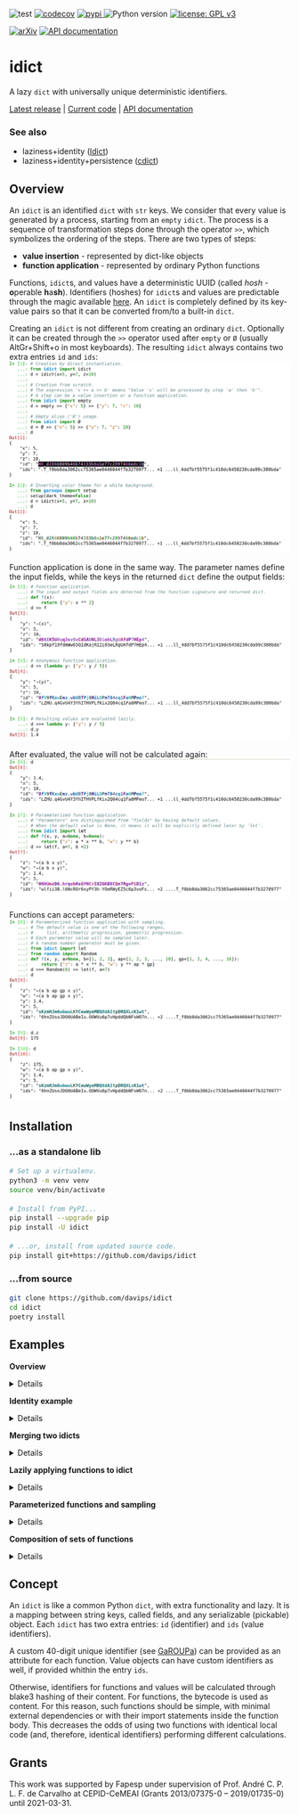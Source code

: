 ![test](https://github.com/davips/idict/workflows/test/badge.svg)
[![codecov](https://codecov.io/gh/davips/idict/branch/main/graph/badge.svg)](https://codecov.io/gh/davips/idict)
<a href="https://pypi.org/project/idict">
<img src="https://img.shields.io/pypi/v/idict.svg?label=release&color=blue&style=flat-square" alt="pypi">
</a>
![Python version](https://img.shields.io/badge/python-3.8%20%7C%203.9-blue.svg)
[![license: GPL v3](https://img.shields.io/badge/License-GPLv3-blue.svg)](https://www.gnu.org/licenses/gpl-3.0)

<!--- [![DOI](https://zenodo.org/badge/DOI/10.5281/zenodo.5501845.svg)](https://doi.org/10.5281/zenodo.5501845) --->
[![arXiv](https://img.shields.io/badge/arXiv-2109.06028-b31b1b.svg?style=flat-square)](https://arxiv.org/abs/2109.06028)
[![API documentation](https://img.shields.io/badge/doc-API%20%28auto%29-a0a0a0.svg)](https://davips.github.io/idict)

# idict

A lazy `dict` with universally unique deterministic identifiers.

[Latest release](https://pypi.org/project/idict) |
[Current code](https://github.com/davips/idict) |
[API documentation](https://davips.github.io/idict)

### See also

* laziness+identity ([ldict](https://pypi.org/project/ldict))
* laziness+identity+persistence ([cdict](https://pypi.org/project/cdict))

## Overview

An `idict` is an identified `dict` with `str` keys.
We consider that every value is generated by a process, starting from an `empty` `idict`. The process is a sequence of
transformation steps done through the operator `>>`, which symbolizes the ordering of the steps.
There are two types of steps:

* **value insertion** - represented by dict-like objects
* **function application** - represented by ordinary Python functions

Functions, `idict`s, and values have a deterministic UUID
(called _hosh_ - **o**perable **h**a**sh**). 
Identifiers (hoshes) for `idict`s and values are predictable through the
magic available [here](https://pypi.org/project/garoupa).
An `idict` is completely defined by its key-value pairs so that
it can be converted from/to a built-in `dict`.

Creating an `idict` is not different from creating an ordinary `dict`. Optionally it can be created through the `>>` operator
used after `empty` or `Ø` (usually AltGr+Shift+o in most keyboards).
The resulting `idict` always contains two extra entries `id` and `ids`:
![img.png](https://raw.githubusercontent.com/davips/idict/main/examples/img.png)

Function application is done in the same way. The parameter names define the input fields, while the keys in the
returned `dict` define the output fields:
![img_1.png](https://raw.githubusercontent.com/davips/idict/main/examples/img_1.png)

After evaluated, the value will not be calculated again:
![img_2.png](https://raw.githubusercontent.com/davips/idict/main/examples/img_2.png)

Functions can accept parameters:
![img_3.png](https://raw.githubusercontent.com/davips/idict/main/examples/img_3.png)


## Installation
### ...as a standalone lib
```bash
# Set up a virtualenv. 
python3 -m venv venv
source venv/bin/activate

# Install from PyPI...
pip install --upgrade pip
pip install -U idict

# ...or, install from updated source code.
pip install git+https://github.com/davips/idict
```

### ...from source
```bash
git clone https://github.com/davips/idict
cd idict
poetry install
```

## Examples

**Overview**
<details>
<p>

```python3

# Creation by direct instantiation.
from idict import idict

d = idict(x=5, y=7, z=10)

# Creation from scratch.
# The expression 'v >> a >> b' means "Value 'v' will be processed by step 'a' then 'b'".
# A step can be a value insertion or a function application.
from idict import empty

d = empty >> {"x": 5} >> {"y": 7, "z": 10}

# Empty alias ('Ø') usage.
from idict import Ø

d = Ø >> {"x": 5} >> {"y": 7, "z": 10}
print(d)
"""
{
    "x": 5,
    "y": 7,
    "z": 10,
    "id": "H8_d2866809b46b74333b8a1e77c2897466edc1b",
    "ids": {
        "x": ".T_f0bb8da3062cc75365ae0446044f7b3270977",
        "y": "mX_dc5a686049ceb1caf8778e34d26f5fd4cc8c8",
        "z": "ll_4dd7bf5575f1c410dc6458230cda99c380bda"
    }
}
"""
```

```python3


# Inverting color theme for a white background.
from garoupa import setup

setup(dark_theme=False)
d = idict(x=5, y=7, z=10)
print(d)


"""
{
    "x": 5,
    "y": 7,
    "z": 10,
    "id": "H8_d2866809b46b74333b8a1e77c2897466edc1b",
    "ids": {
        "x": ".T_f0bb8da3062cc75365ae0446044f7b3270977",
        "y": "mX_dc5a686049ceb1caf8778e34d26f5fd4cc8c8",
        "z": "ll_4dd7bf5575f1c410dc6458230cda99c380bda"
    }
}
"""
```

```python3


# Function application.
# The input and output fields are detected from the function signature and returned dict.
def f(x):
    return {"y": x ** 2}


d2 = d >> f
print(d2)
"""
{
    "y": "→(x)",
    "x": 5,
    "z": 10,
    "id": "d6tEK5U0qq3sv0aCdSADNL3DiohLRgUAfdP7HEp4",
    "ids": {
        "y": "S8kpf19fdmWw65QIdKajRI2i03eLRgUAfdP7HEp4",
        "x": ".T_f0bb8da3062cc75365ae0446044f7b3270977",
        "z": "ll_4dd7bf5575f1c410dc6458230cda99c380bda"
    }
}
"""
```

```python3


# Anonymous function application.
d2 = d >> (lambda y: {"y": y / 5})
print(d)
"""
{
    "x": 5,
    "y": 7,
    "z": 10,
    "id": "H8_d2866809b46b74333b8a1e77c2897466edc1b",
    "ids": {
        "x": ".T_f0bb8da3062cc75365ae0446044f7b3270977",
        "y": "mX_dc5a686049ceb1caf8778e34d26f5fd4cc8c8",
        "z": "ll_4dd7bf5575f1c410dc6458230cda99c380bda"
    }
}
"""
```

```python3


# Resulting values are evaluated lazily.
d >>= lambda y: {"y": y / 5}
print(d.y)
"""
1.4
"""
```

```python3


print(d)
"""
{
    "y": 1.4,
    "x": 5,
    "z": 10,
    "id": "OfV9fKxwEnz.wbUBTPj8HiLDPnT04cq1Fa6MPeo7",
    "ids": {
        "y": "LZHU.q4GvU4Y3YhITHVPLfKix2Q04cq1Fa6MPeo7",
        "x": ".T_f0bb8da3062cc75365ae0446044f7b3270977",
        "z": "ll_4dd7bf5575f1c410dc6458230cda99c380bda"
    }
}
"""
```

```python3


# Parameterized function application.
# "Parameters" are distinguished from "fields" by having default values.
# When the default value is None, it means it will be explicitly defined later by 'let'.
from idict import let


def f(x, y, a=None, b=None):
    return {"z": a * x ** b, "w": y ** b}


d2 = d >> let(f, a=7, b=2)
print(d2)
"""
{
    "z": "→(a b x y)",
    "w": "→(a b x y)",
    "y": 1.4,
    "x": 5,
    "id": "0NVUmzD6.hrqvbHxGYHCrI8ZGKBXCQn7RgvPiD1z",
    "ids": {
        "z": "wlfii3B.l6NcROr6syPY3h-YOeRWyEZ5c6p3voFs",
        "w": "ofEb.nRSYsUsgAnnyp4KYFovZaUOV6000sv....-",
        "y": "LZHU.q4GvU4Y3YhITHVPLfKix2Q04cq1Fa6MPeo7",
        "x": ".T_f0bb8da3062cc75365ae0446044f7b3270977"
    }
}
"""
```

```python3


# Parameterized function application with sampling.
# The default value is one of the following ranges, 
#     list, arithmetic progression, geometric progression.
# Each parameter value will be sampled later.
# A random number generator must be given.
from idict import let
from random import Random


def f(x, y, a=None, b=[1, 2, 3], ap=[1, 2, 3, ..., 10], gp=[1, 2, 4, ..., 16]):
    return {"z": a * x ** b, "w": y ** ap * gp}


d2 = d >> Random(0) >> let(f, a=7)
print(d2)
"""
{
    "z": "→(a b ap gp x y)",
    "w": "→(a b ap gp x y)",
    "y": 1.4,
    "x": 5,
    "id": "sKzmHJm6wbwwLKYCewWyeMBQ8dAItpDRQXLcK1wt",
    "ids": {
        "z": "6hnZUsoJDO0UABeIu.OOWVu6p7vHpddQbNFsWO7n",
        "w": "ofEb.nRSYsUsgAnnyp4KYFovZaUOV6000sv....-",
        "y": "LZHU.q4GvU4Y3YhITHVPLfKix2Q04cq1Fa6MPeo7",
        "x": ".T_f0bb8da3062cc75365ae0446044f7b3270977"
    }
}
"""
```

```python3

print(d2.z)
"""
175
"""
```

```python3

print(d2)
"""
{
    "z": 175,
    "w": "→(a b ap gp x y)",
    "y": 1.4,
    "x": 5,
    "id": "sKzmHJm6wbwwLKYCewWyeMBQ8dAItpDRQXLcK1wt",
    "ids": {
        "z": "6hnZUsoJDO0UABeIu.OOWVu6p7vHpddQbNFsWO7n",
        "w": "ofEb.nRSYsUsgAnnyp4KYFovZaUOV6000sv....-",
        "y": "LZHU.q4GvU4Y3YhITHVPLfKix2Q04cq1Fa6MPeo7",
        "x": ".T_f0bb8da3062cc75365ae0446044f7b3270977"
    }
}
"""
```


</p>
</details>

**Identity example**
<details>
<p>

```python3
from idict import idict

a = idict(x=3)
print(a)
"""
{
    "x": 3,
    "id": "WB_e55a47230d67db81bcc1aecde8f1b950282cd",
    "ids": {
        "x": "WB_e55a47230d67db81bcc1aecde8f1b950282cd"
    }
}
"""
```

```python3

b = idict(y=5)
print(b)
"""
{
    "y": 5,
    "id": "0U_e2a86ff72e226d5365aea336044f7b4270977",
    "ids": {
        "y": "0U_e2a86ff72e226d5365aea336044f7b4270977"
    }
}
"""
```

```python3

print(a >> b)
"""
{
    "x": 3,
    "y": 5,
    "id": "Xt_a63010fa2b5b4c671270fbe8ec313568a8b35",
    "ids": {
        "x": "WB_e55a47230d67db81bcc1aecde8f1b950282cd",
        "y": "0U_e2a86ff72e226d5365aea336044f7b4270977"
    }
}
"""
```


</p>
</details>

**Merging two idicts**
<details>
<p>

```python3
from idict import idict

a = idict(x=3)
print(a)
"""
{
    "x": 3,
    "id": "WB_e55a47230d67db81bcc1aecde8f1b950282cd",
    "ids": {
        "x": "WB_e55a47230d67db81bcc1aecde8f1b950282cd"
    }
}
"""
```

```python3

b = idict(y=5)
print(b)
"""
{
    "y": 5,
    "id": "0U_e2a86ff72e226d5365aea336044f7b4270977",
    "ids": {
        "y": "0U_e2a86ff72e226d5365aea336044f7b4270977"
    }
}
"""
```

```python3

print(a >> b)
"""
{
    "x": 3,
    "y": 5,
    "id": "Xt_a63010fa2b5b4c671270fbe8ec313568a8b35",
    "ids": {
        "x": "WB_e55a47230d67db81bcc1aecde8f1b950282cd",
        "y": "0U_e2a86ff72e226d5365aea336044f7b4270977"
    }
}
"""
```


</p>
</details>

**Lazily applying functions to idict**
<details>
<p>

```python3
from idict import idict

a = idict(x=3)
print(a)
"""
{
    "x": 3,
    "id": "WB_e55a47230d67db81bcc1aecde8f1b950282cd",
    "ids": {
        "x": "WB_e55a47230d67db81bcc1aecde8f1b950282cd"
    }
}
"""
```

```python3

a = a >> idict(y=5) >> {"z": 7} >> (lambda x, y, z: {"r": x ** y // z})
print(a)
"""
{
    "r": "→(x y z)",
    "x": 3,
    "y": 5,
    "z": 7,
    "id": "H8DftZZ4nH6d67WSvYYxh-KsdBqp9MQBdvkLxU2o",
    "ids": {
        "r": "n57RGOgdv03kK4IqBkIf6oFrvgAp9MQBdvkLxU2o",
        "x": "WB_e55a47230d67db81bcc1aecde8f1b950282cd",
        "y": "0U_e2a86ff72e226d5365aea336044f7b4270977",
        "z": "nX_da0e3a184cdeb1caf8778e34d26f5fd4cc8c8"
    }
}
"""
```

```python3

print(a.r)
"""
34
"""
```

```python3

print(a)
"""
{
    "r": 34,
    "x": 3,
    "y": 5,
    "z": 7,
    "id": "H8DftZZ4nH6d67WSvYYxh-KsdBqp9MQBdvkLxU2o",
    "ids": {
        "r": "n57RGOgdv03kK4IqBkIf6oFrvgAp9MQBdvkLxU2o",
        "x": "WB_e55a47230d67db81bcc1aecde8f1b950282cd",
        "y": "0U_e2a86ff72e226d5365aea336044f7b4270977",
        "z": "nX_da0e3a184cdeb1caf8778e34d26f5fd4cc8c8"
    }
}
"""
```


</p>
</details>

**Parameterized functions and sampling**
<details>
<p>

```python3
from random import Random

from idict import Ø, let


# A function provide input fields and, optionally, parameters.
# For instance:
# 'a' is sampled from an arithmetic progression
# 'b' is sampled from a geometric progression
# Here, the syntax for default parameter values is borrowed with a new meaning.
def fun(x, y, a=[-100, -99, -98, ..., 100], b=[0.0001, 0.001, 0.01, ..., 100000000]):
    return {"z": a * x + b * y}


def simplefun(x, y):
    return {"z": x * y}


# Creating an empty ldict. Alternatively: d = ldict().
d = Ø >> {}
d.show(colored=False)
"""
{
    "id": "0000000000000000000000000000000000000000",
    "ids": {}
}
"""
```

```python3

# Putting some values. Alternatively: d = ldict(x=5, y=7).
d["x"] = 5
d["y"] = 7
d.show(colored=False)
"""
{
    "x": 5,
    "y": 7,
    "id": "mP_2d615fd34f97ac906e162c6fc6aedadc4d140",
    "ids": {
        "x": ".T_f0bb8da3062cc75365ae0446044f7b3270977",
        "y": "mX_dc5a686049ceb1caf8778e34d26f5fd4cc8c8"
    }
}
"""
```

```python3

# Parameter values are uniformly sampled.
d1 = d >> simplefun
d1.show(colored=False)
print(d1.z)
"""
{
    "z": "→(x y)",
    "x": 5,
    "y": 7,
    "id": "ZAasLu0lIEqhJyS1s8ML8WGeTnradBnjS7VNt6Mg",
    "ids": {
        "z": "iE6rHiYYwfwOBqa4Luh4XCd-myeadBnjS7VNt6Mg",
        "x": ".T_f0bb8da3062cc75365ae0446044f7b3270977",
        "y": "mX_dc5a686049ceb1caf8778e34d26f5fd4cc8c8"
    }
}
35
"""
```

```python3

d2 = d >> simplefun
d2.show(colored=False)
print(d2.z)
"""
{
    "z": "→(x y)",
    "x": 5,
    "y": 7,
    "id": "ZAasLu0lIEqhJyS1s8ML8WGeTnradBnjS7VNt6Mg",
    "ids": {
        "z": "iE6rHiYYwfwOBqa4Luh4XCd-myeadBnjS7VNt6Mg",
        "x": ".T_f0bb8da3062cc75365ae0446044f7b3270977",
        "y": "mX_dc5a686049ceb1caf8778e34d26f5fd4cc8c8"
    }
}
35
"""
```

```python3

# Parameter values can also be manually set.
e = d >> let(fun, a=5, b=10)
print(e.z)
"""
95
"""
```

```python3

# Not all parameters need to be set.
e = d >> let(simplefun, a=5)
print(e.z)
"""
35
"""
```

```python3

# Each run will be a different sample for the missing parameters.
e = e >> let(simplefun, a=5)
print(e.z)
"""
35
"""
```

```python3

# We can define the initial state of the random sampler.
# It will be in effect from its location place onwards in the expression.
e = d >> Random(0) >> let(fun, a=5)
print(e.z)
"""
725.0
"""
```

```python3

# All runs will yield the same result,
# if starting from the same random number generator seed.
e = e >> Random(0) >> let(fun, a=[555, 777])
print("Let 'a' be a list:", e.z)
"""
Let 'a' be a list: 700003885.0
"""
```

```python3

# Reproducible different runs are achievable by using a single random number generator.
e = e >> Random(0) >> let(fun, a=[5, 25, 125, ..., 10000])
print("Let 'a' be a geometric progression:", e.z)
"""
Let 'a' be a geometric progression: 700003125.0
"""
```

```python3
rnd = Random(0)
e = d >> rnd >> let(fun, a=5)
print(e.z)
e = d >> rnd >> let(fun, a=5)  # Alternative syntax.
print(e.z)
"""
725.0
700000025.0
"""
```


</p>
</details>

**Composition of sets of functions**
<details>
<p>

```python3
from random import Random

from idict import Ø


# A multistep process can be defined without applying its functions


def g(x, y, a=[1, 2, 3, ..., 10], b=[0.00001, 0.0001, 0.001, ..., 100000]):
    return {"z": a * x + b * y}


def h(z, c=[1, 2, 3]):
    return {"z": c * z}


# In the 'idict' framework 'data is function',
# so the alias Ø represents the 'empty data object' and the 'reflexive function' at the same time.
# In other words: 'inserting nothing' has the same effect as 'doing nothing'.
fun = Ø >> g >> h  # 'empty' or 'Ø' enable the cartesian product of the subsequent sets of functions within the expression.
print(fun)
"""
«<function g at 0x7f42adab1d30> × <function h at 0x7f42adb2f5e0>»
"""
```

```python3

# Before a function is applied to a dict-like, the function free parameters remain unsampled.
# The result is an ordered set of composite functions.
d = {"x": 5, "y": 7} >> (Random(0) >> fun)
print(d)
"""
{
    "z": "→(c z→(a b x y))",
    "x": 5,
    "y": 7,
    "id": "fxUC9sbaX2rNuWEutGTJHWKMV5Af0h9G8FLRPWeq",
    "ids": {
        "z": "o5r8PbsxYejqtbjdN0p22yhwpgDf0h9G8FLRPWeq",
        "x": ".T_f0bb8da3062cc75365ae0446044f7b3270977",
        "y": "mX_dc5a686049ceb1caf8778e34d26f5fd4cc8c8"
    }
}
"""
```

```python3

print(d.z)
"""
105.0
"""
```

```python3

d = {"x": 5, "y": 7} >> (Random(0) >> fun)
print(d.z)
"""
105.0
"""
```

```python3

# Reproducible different runs by passing a stateful random number generator.
rnd = Random(0)
e = d >> rnd >> fun
print(e.z)
"""
105.0
"""
```

```python3

e = d >> rnd >> fun
print(e.z)
"""
14050.0
"""
```

```python3

# Repeating the same results.
rnd = Random(0)
e = d >> rnd >> fun
print(e.z)
"""
105.0
"""
```

```python3

e = d >> rnd >> fun
print(e.z)
"""
14050.0
"""
```


</p>
</details>

<!--- ## Persistence
Extra dependencies can be installed to support saving data to disk or to a server in the network. 

**[still an ongoing work...]**

`poetry install -E full`
--->

## Concept

An `idict` is like a common Python `dict`, with extra functionality and lazy. 
It is a mapping between string keys, called
fields, and any serializable (pickable) object.
Each `idict` has two extra entries: `id` (identifier) and `ids` (value identifiers).

A custom 40-digit unique identifier (see [GaROUPa](https://pypi.org/project/garoupa))
can be provided as an attribute for each function.
Value objects can have custom identifiers as well, if provided whithin the entry `ids`. 

Otherwise, identifiers for functions and values will be calculated through blake3 hashing of their content.
For functions, the bytecode is used as content. 
For this reason, such functions should be simple, with minimal external dependencies or
with their import statements inside the function body.
This decreases the odds of using two functions with identical local code (and, therefore, identical identifiers) 
performing different calculations.

## Grants

This work was supported by Fapesp under supervision of
Prof. André C. P. L. F. de Carvalho at CEPID-CeMEAI (Grants 2013/07375-0 – 2019/01735-0)
until 2021-03-31.
